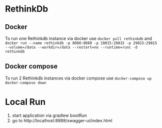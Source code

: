 # RethinkDb
## Docker
To run one Rethinkdb instance via docker use
`docker pull rethinkdb`
and 
`docker run --name rethinkdb -p 8080:8080 -p 28015:28015 -p 29015:29015 --volume=/data --workdir=/data --restart=no --runtime=runc -d rethinkdb`
## Docker compose
To run 2 Rethinkdb instances via docker compose use
`docker-compose up`
`docker-compose down`
# Local Run
1. start application via gradlew bootRun 
2. go to http://localhost:8888/swagger-ui/index.html
